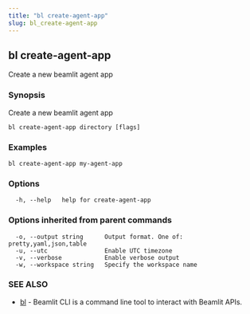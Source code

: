 ```yaml
---
title: "bl create-agent-app"
slug: bl_create-agent-app
---
```

## bl create-agent-app

Create a new beamlit agent app

### Synopsis

Create a new beamlit agent app

```
bl create-agent-app directory [flags]
```

### Examples

```
bl create-agent-app my-agent-app
```

### Options

```
  -h, --help   help for create-agent-app
```

### Options inherited from parent commands

```
  -o, --output string      Output format. One of: pretty,yaml,json,table
  -u, --utc                Enable UTC timezone
  -v, --verbose            Enable verbose output
  -w, --workspace string   Specify the workspace name
```

### SEE ALSO

* [bl](bl.md)	 - Beamlit CLI is a command line tool to interact with Beamlit APIs.

